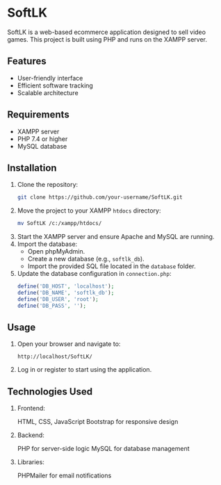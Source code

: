 # SoftLK

SoftLK is a web-based ecommerce application designed to sell video games. This project is built using PHP and runs on the XAMPP server.

## Features

- User-friendly interface
- Efficient software tracking
- Scalable architecture

## Requirements

- XAMPP server
- PHP 7.4 or higher
- MySQL database

## Installation

1. Clone the repository:
    ```bash
    git clone https://github.com/your-username/SoftLK.git
    ```
2. Move the project to your XAMPP `htdocs` directory:
    ```bash
    mv SoftLK /c:/xampp/htdocs/
    ```
3. Start the XAMPP server and ensure Apache and MySQL are running.
4. Import the database:
    - Open phpMyAdmin.
    - Create a new database (e.g., `softlk_db`).
    - Import the provided SQL file located in the `database` folder.
5. Update the database configuration in `connection.php`:
    ```php
    define('DB_HOST', 'localhost');
    define('DB_NAME', 'softlk_db');
    define('DB_USER', 'root');
    define('DB_PASS', '');
    ```

## Usage

1. Open your browser and navigate to:
    ```
    http://localhost/SoftLK/
    ```
2. Log in or register to start using the application.

## Technologies Used

1. Frontend:

    HTML, CSS, JavaScript
    Bootstrap for responsive design

2. Backend:

    PHP for server-side logic
    MySQL for database management

3. Libraries:

    PHPMailer for email notifications

